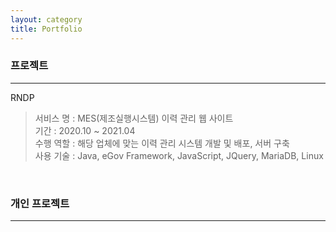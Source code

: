 ```yaml
---
layout: category
title: Portfolio
---
```


### 프로젝트
--------------
 RNDP  
  > 서비스 명 : MES(제조실행시스템) 이력 관리 웹 사이트  
  기간 : 2020.10 ~ 2021.04  
  수행 역할 : 해당 업체에 맞는 이력 관리 시스템 개발 및 배포, 서버 구축  
  사용 기술 : Java, eGov Framework, JavaScript, JQuery, MariaDB, Linux 

<br/>

### 개인 프로젝트
--------------